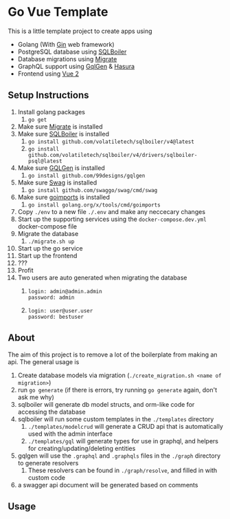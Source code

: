 # Go Vue Template

This is a little template project to create apps using 

- Golang (With [Gin](https://github.com/gin-gonic/gin) web framework)
- PostgreSQL database using [SQLBoiler](https://github.com/volatiletech/sqlboiler)
- Database migrations using [Migrate](https://github.com/golang-migrate/migrate)
- GraphQL support using [GqlGen](https://github.com/99designs/gqlgen) & [Hasura](https://hasura.io/)
- Frontend using [Vue 2](https://vuejs.org/)

## Setup Instructions

1. Install golang packages
   1. `go get`
2. Make sure [Migrate](https://github.com/golang-migrate/migrate) is installed
3. Make sure [SQLBoiler](https://github.com/volatiletech/sqlboiler) is installed
   1. `go install github.com/volatiletech/sqlboiler/v4@latest`
   2. `go install github.com/volatiletech/sqlboiler/v4/drivers/sqlboiler-psql@latest`
4. Make sure [GQLGen](https://github.com/99designs/gqlgen) is installed
   1. `go install github.com/99designs/gqlgen`
5. Make sure [Swag](https://github.com/swaggo/swag) is installed
   1. `go install github.com/swaggo/swag/cmd/swag`
6. Make sure [goimports](https://pkg.go.dev/golang.org/x/tools/cmd/goimports) is installed
   1. `go install golang.org/x/tools/cmd/goimports`
7. Copy `./env` to a new file `./.env` and make any neccecary changes
8. Start up the supporting services using the `docker-compose.dev.yml` docker-compose file
9. Migrate the database
   1. `./migrate.sh up`
10. Start up the go service
11. Start up the frontend
12. ???
13. Profit
14. Two users are auto generated when migrating the database
    1. ```
       login: admin@admin.admin
       password: admin
       ```
    2. ```
       login: user@user.user
       password: bestuser
       ```


## About

The aim of this project is to remove a lot of the boilerplate from making an api. The general usage is
1. Create database models via migration (`./create_migration.sh <name of migration>`)
2. run `go generate` (if there is errors, try running `go generate` again, don't ask me why)
3. sqlboiler will generate db model structs, and orm-like code for accessing the database
4. sqlboiler will run some custom templates in the `./templates` directory
   1. `./templates/modelcrud` will generate a CRUD api that is automatically used with the admin interface
   2. `./templates/gql` will generate types for use in graphql, and helpers for creating/updating/deleting entities
5. gqlgen will use the `.graphql` and `.graphqls` files in the `./graph` directory to generate resolvers
   1. These resolvers can be found in `./graph/resolve`, and filled in with custom code
6. a swagger api document will be generated based on comments


## Usage


